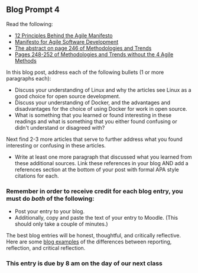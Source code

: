 ## Blog Prompt 4

Read the following:
  - [12 Principles Behind the Agile Manifesto](https://www.agilealliance.org/agile101/12-principles-behind-the-agile-manifesto/)
  - [Manifesto for Agile Software Development](https://www.agilealliance.org/agile101/the-agile-manifesto/)
  - [The abstract on page 246 of Methodologies and Trends](https://www.researchgate.net/profile/Samar-Alsaqqa/publication/342848746_Agile_Software_Development_Methodologies_and_Trends/links/5f09bcdfa6fdcc4ca45e36f0/Agile-Software-Development-Methodologies-and-Trends.pdf)
  - [Pages 248-252 of Methodologies and Trends without the 4 Agile Methods](https://www.researchgate.net/profile/Samar-Alsaqqa/publication/342848746_Agile_Software_Development_Methodologies_and_Trends/links/5f09bcdfa6fdcc4ca45e36f0/Agile-Software-Development-Methodologies-and-Trends.pdf)



In this blog post, address each of the following bullets (1 or more paragraphs each):
  - Discuss your understanding of Linux and why the articles see Linux as a good choice for open source development.
  - Discuss your understanding of Docker, and the advantages and disadvantages for the choice of using Docker for work in open source.
  -  What is something that you learned or found interesting in these readings and what is something that you either found confusing or didn't understand or disagreed with?

Next find 2-3 more articles that serve to further address what you found interesting or confusing in these articles.
 - Write at least one more paragraph that discussed what you learned from these additional sources. Link these references in your blog AND add a references section at the bottom of your post with formal APA style citations for each.


### Remember in order to receive credit for each blog entry, you must do *both* of the following:

  - Post your entry to your blog.
  - Additionally, copy and paste the text of your entry to Moodle. (This should only take a couple of minutes.)

The best blog entries will be honest, thoughtful, and critically reflective. Here are some [blog examples](blogreflection.md)
of the differences between reporting, reflection, and critical reflection.

### This entry is due by 8 am on the day of our next class
